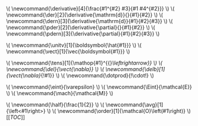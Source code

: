 <!--- derivatives -->
\\\(
\newcommand{\derivative}[4]{\frac{#1^{#2} #3}{#1 #4^{#2}}}
\\\)
\\\(
\newcommand{\der}[2]{\derivative{\mathrm{d}}{}{#1}{#2}}
\\\)
\\\(
\newcommand{\dern}[3]{\derivative{\mathrm{d}}{#1}{#2}{#3}}
\\\)
\\\(
\newcommand{\pder}[2]{\derivative{\partial}{}{#1}{#2}}
\\\)
\\\(
\newcommand{\pdern}[3]{\derivative{\partial}{#1}{#2}{#3}}
\\\)
<!--- vectors and tensors -->
\\\(
\newcommand{\unitv}[1]{\boldsymbol{\hat{#1}}}
\\\)
\\\(
\newcommand{\vect}[1]{\vec{\boldsymbol{#1}}}
\\\)
<!--- \newcommand{\tens}[1]{\boldsymbol{\overset{{}_\leftrightarrow}{\mathsf{#1}}}} -->
\\\(
\newcommand{\tens}[1]{\mathop{#1}^{{}_\leftrightarrow}}
\\\)
\\\(
\newcommand{\del}{\vect{\nabla}}
\\\)
\\\(
\newcommand{\delb}[1]{\vect{\nabla}_{\!#1}}
\\\)
\\\(
\newcommand{\dotprod}{\!\cdot\!}
\\\)
<!--- thermodynamic and fluid quantities -->
\\\(
\newcommand{\eint}{\varepsilon}
\\\)
\\\(
\newcommand{\Eint}{\mathcal{E}}
\\\)
\\\(
\newcommand{\mach}{\mathcal{M}}
\\\)
<!--- miscellaneous -->
\\\(
\newcommand{\half}{\frac{1}{2}}
\\\)
\\\(
\newcommand{\avg}[1]{\left<#1\right>}
\\\)
\\\(
\newcommand{\order}[1]{\mathcal{O}\left(#1\right)}
\\\)
[[_TOC_]]
